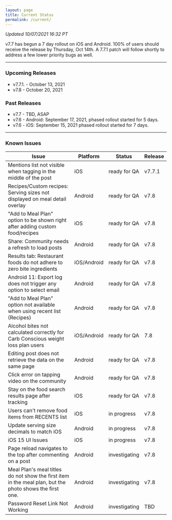```yaml
---
layout: page
title: Current Status
permalink: /current/
---
```


_Updated 10/07/2021 16:32 PT_

v7.7 has begun a 7 day rollout on iOS and Android. 100% of users should receive the release by Thursday, Oct 14th. A 7.7.1 patch will follow shortly to address a few lower priority bugs as well. 

***

### Upcoming Releases
- v7.7.1. - October 13, 2021
- v7.8    - October 20, 2021
 
### Past Releases
- v7.7    - TBD, ASAP
- v7.6 - Android: September 17, 2021, phased rollout started for 5 days.
- v7.6 - iOS: September 15, 2021 phased rollout started for 7 days.

***

### Known Issues

|Issue                          |Platform   | Status    | Release           |
| ---                           | ---       | ---       | ---               |
|Mentions list not visible when tagging in the middle of the post|iOS|ready for QA| v7.7.1|
|Recipes/Custom recipes: Serving sizes not displayed on meal detail overlay |Android|ready for QA| v7.8|
|"Add to Meal Plan" option to be shown right after adding custom food/recipes |iOS|ready for QA| v7.8|
|Share: Community needs a refresh to load posts |Android|ready for QA| v7.8|
|Results tab: Restaurant foods do not adhere to zero bite ingredients |iOS/Android|ready for QA| v7.8|
|Android 11: Export log does not trigger any option to select email |Android|ready for QA| v7.8|
|"Add to Meal Plan" option not available when using recent list (Recipes) |Android|ready for QA| v7.8|
|Alcohol bites not calculated correctly for Carb Conscious weight loss plan users |iOS/Android|ready for QA| 7.8|
|Editing post does not retrieve the data on the same page |Android|ready for QA| v7.8|
|Click error on tapping video on the community |Android|ready for QA| v7.8|
|Stay on the food search results page after tracking|iOS|ready for QA| v7.8|
|Users can't remove food items from RECENTS list |iOS|in progress| v7.8|
|Update serving size decimals to match iOS|Android|in progress| v7.8|
|iOS 15 UI Issues|iOS|in progress| v7.8|
|Page reload navigates to the top after commenting on a post |Android|investigating| v7.8|
|Meal Plan's meal titles do not show the first item in the meal plan, but the photo shows the first one. |Android|investigating| v7.8|
|Password Reset Link Not Working |Android|investigating| TBD|
